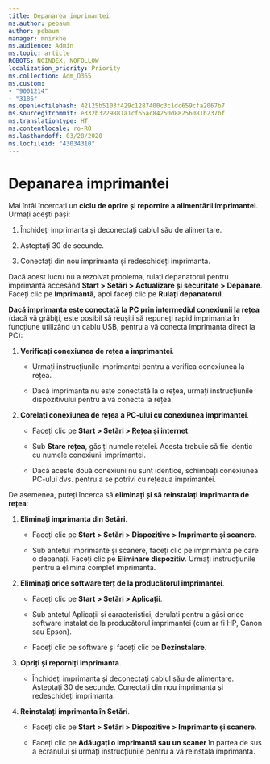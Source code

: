 ```yaml
---
title: Depanarea imprimantei
ms.author: pebaum
author: pebaum
manager: mnirkhe
ms.audience: Admin
ms.topic: article
ROBOTS: NOINDEX, NOFOLLOW
localization_priority: Priority
ms.collection: Adm_O365
ms.custom:
- "9001214"
- "3186"
ms.openlocfilehash: 42125b5103f429c1287400c3c1dc659cfa2067b7
ms.sourcegitcommit: e332b3229881a1cf65ac84250d88256081b237bf
ms.translationtype: HT
ms.contentlocale: ro-RO
ms.lasthandoff: 03/28/2020
ms.locfileid: "43034310"
---
```

# <a name="troubleshoot-your-printer"></a>Depanarea imprimantei

Mai întâi încercați un **ciclu de oprire și repornire a alimentării imprimantei**. Urmați acești pași:

1. Închideți imprimanta și deconectați cablul său de alimentare.

2. Așteptați 30 de secunde.

3. Conectați din nou imprimanta și redeschideți imprimanta.

Dacă acest lucru nu a rezolvat problema, rulați depanatorul pentru imprimantă accesând **Start > Setări > Actualizare și securitate > Depanare**. Faceți clic pe **Imprimantă**, apoi faceți clic pe **Rulați depanatorul**.

**Dacă imprimanta este conectată la PC prin intermediul conexiunii la rețea** (dacă vă grăbiți, este posibil să reușiți să repuneți rapid imprimanta în funcțiune utilizând un cablu USB, pentru a vă conecta imprimanta direct la PC):

1. **Verificați conexiunea de rețea a imprimantei**.
    
    - Urmați instrucțiunile imprimantei pentru a verifica conexiunea la rețea.

    - Dacă imprimanta nu este conectată la o rețea, urmați instrucțiunile dispozitivului pentru a vă conecta la rețea.

2. **Corelați conexiunea de rețea a PC-ului cu conexiunea imprimantei**.

    - Faceți clic pe **Start > Setări > Rețea și internet**.

    - Sub **Stare rețea**, găsiți numele rețelei. Acesta trebuie să fie identic cu numele conexiunii imprimantei.

    - Dacă aceste două conexiuni nu sunt identice, schimbați conexiunea PC-ului dvs. pentru a se potrivi cu rețeaua imprimantei.

De asemenea, puteți încerca să **eliminați și să reinstalați imprimanta de rețea**:

1. **Eliminați imprimanta din Setări**.

    - Faceți clic pe **Start > Setări > Dispozitive > Imprimante și scanere**.

    - Sub antetul Imprimante și scanere, faceți clic pe imprimanta pe care o depanați. Faceți clic pe **Eliminare dispozitiv**. Urmați instrucțiunile pentru a elimina complet imprimanta.

2. **Eliminați orice software terț de la producătorul imprimantei**.

    - Faceți clic pe **Start > Setări > Aplicații**.

    - Sub antetul Aplicații și caracteristici, derulați pentru a găsi orice software instalat de la producătorul imprimantei (cum ar fi HP, Canon sau Epson).

    - Faceți clic pe software și faceți clic pe **Dezinstalare**.

3. **Opriți și reporniți imprimanta**.

    - Închideți imprimanta și deconectați cablul său de alimentare. Așteptați 30 de secunde. Conectați din nou imprimanta și redeschideți imprimanta.

4. **Reinstalați imprimanta în Setări**.

    - Faceți clic pe **Start > Setări > Dispozitive > Imprimante și scanere**.
 
    - Faceți clic pe **Adăugați o imprimantă sau un scaner** în partea de sus a ecranului și urmați instrucțiunile pentru a vă reinstala imprimanta.
